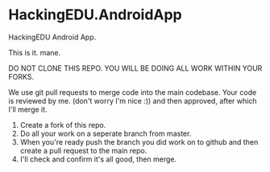 # HackingEDU.AndroidApp
HackingEDU Android App.

This is it. mane.

DO NOT CLONE THIS REPO. YOU WILL BE DOING ALL WORK WITHIN YOUR FORKS.

We use git pull requests to merge code into the main codebase. Your code is reviewed by me. (don't worry I'm nice :)) and then approved, after which I'll merge it.

1. Create a fork of this repo.
2. Do all your work on a seperate branch from master.
3. When you're ready push the branch you did work on to github and then create a pull request to the main repo.
4. I'll check and confirm it's all good, then merge.
